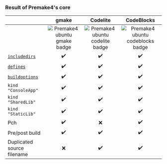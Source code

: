 ### Result of Premake4's core

||gmake|Codelite|CodeBlocks|
|:---|:---:|:---:|:---:|
||![Premake4 ubuntu gmake badge](https://github.com/Jarod42/premake-sample-projects/actions/workflows/premake4-ubuntu-gmake.yml/badge.svg)|![Premake4 ubuntu codelite badge](https://github.com/Jarod42/premake-sample-projects/actions/workflows/premake4-ubuntu-codelite.yml/badge.svg)|![Premake4 ubuntu codeblocks badge](https://github.com/Jarod42/premake-sample-projects/actions/workflows/premake4-ubuntu-codeblocks.yml/badge.svg)|
|[`includedirs`](https://premake.github.io/docs/includedirs)| :heavy_check_mark: |:heavy_check_mark:|:heavy_check_mark:|
|[`defines`](https://premake.github.io/docs/defines)| :heavy_check_mark: |:heavy_check_mark:|:heavy_check_mark:|
|[`buildoptions`](https://premake.github.io/docs/buildoptions)| :heavy_check_mark: |:heavy_check_mark:|:heavy_check_mark:|
|`kind "ConsoleApp"`|:heavy_check_mark:|:heavy_check_mark:|:heavy_check_mark:|
|`kind "SharedLib"`|:heavy_check_mark:|:heavy_check_mark:|:heavy_check_mark:|
|`kind "StaticLib"`|:heavy_check_mark:|:heavy_check_mark:|:heavy_check_mark:|
|Pch|:heavy_check_mark:|:x:|:heavy_check_mark:|
|Pre/post build|:heavy_check_mark:|:heavy_check_mark:|:heavy_check_mark:|
|Duplicated source filename|:x:|:heavy_check_mark:|:heavy_check_mark:|

